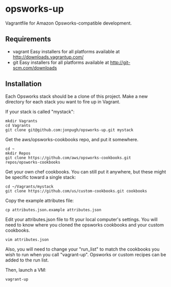 opsworks-up
===========

Vagrantfile for Amazon Opsworks-compatible development.

Requirements
-------------------

- vagrant
 Easy installers for all platforms available at http://downloads.vagrantup.com/
- git
 Easy installers for all platforms available at http://git-scm.com/downloads

Installation
---------------
Each Opsworks stack should be a clone of this project.  Make a new directory 
for each stack you want to fire up in Vagrant.

If your stack is called "mystack":

    mkdir Vagrants
    cd Vagrants
    git clone git@github.com:jonpugh/opsworks-up.git mystack
    
Get the aws/opsworks-cookbooks repo, and put it somewhere.

    cd ~
    mkdir Repos
    git clone https://github.com/aws/opsworks-cookbooks.git repos/opsworks-cookbooks
    
Get your own chef cookbooks.  You can still put it anywhere, but these might be
specific toward a single stack:

    cd ~/Vagrants/mystack
    git clone https://github.com/us/custom-cookbooks.git cookbooks
    
Copy the example attributes file:

    cp attributes.json.example attributes.json
    
Edit your attributes.json file to fit your local computer's settings.  You will need to 
know where you cloned the opsworks cookbooks and your custom cookbooks.

    vim attributes.json

Also, you will need to change your "run_list" to match the cookbooks you wish to run when 
you call "vagrant-up".  Opsworks or custom recipes can be added to the run list.
    
Then, launch a VM:

    vagrant-up
    
    
